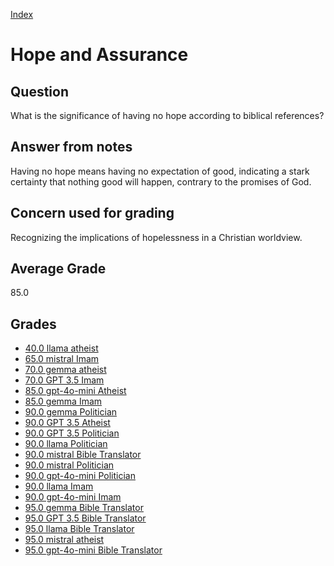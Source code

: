 
[Index](../../index.md)
# Hope and Assurance
## Question
What is the significance of having no hope according to biblical references?

## Answer from notes
Having no hope means having no expectation of good, indicating a stark certainty that nothing good will happen, contrary to the promises of God.

## Concern used for grading
Recognizing the implications of hopelessness in a Christian worldview.

## Average Grade
85.0

## Grades
 * [40.0 llama atheist](../answers/llama_atheist/Hope_and_Assurance.md)
 * [65.0 mistral Imam](../answers/mistral_Imam/Hope_and_Assurance.md)
 * [70.0 gemma atheist](../answers/gemma_atheist/Hope_and_Assurance.md)
 * [70.0 GPT 3.5 Imam](../answers/GPT_3.5_Imam/Hope_and_Assurance.md)
 * [85.0 gpt-4o-mini Atheist](../answers/gpt-4o-mini_Atheist/Hope_and_Assurance.md)
 * [85.0 gemma Imam](../answers/gemma_Imam/Hope_and_Assurance.md)
 * [90.0 gemma Politician](../answers/gemma_Politician/Hope_and_Assurance.md)
 * [90.0 GPT 3.5 Atheist](../answers/GPT_3.5_Atheist/Hope_and_Assurance.md)
 * [90.0 GPT 3.5 Politician](../answers/GPT_3.5_Politician/Hope_and_Assurance.md)
 * [90.0 llama Politician](../answers/llama_Politician/Hope_and_Assurance.md)
 * [90.0 mistral Bible Translator](../answers/mistral_Bible_Translator/Hope_and_Assurance.md)
 * [90.0 mistral Politician](../answers/mistral_Politician/Hope_and_Assurance.md)
 * [90.0 gpt-4o-mini Politician](../answers/gpt-4o-mini_Politician/Hope_and_Assurance.md)
 * [90.0 llama Imam](../answers/llama_Imam/Hope_and_Assurance.md)
 * [90.0 gpt-4o-mini Imam](../answers/gpt-4o-mini_Imam/Hope_and_Assurance.md)
 * [95.0 gemma Bible Translator](../answers/gemma_Bible_Translator/Hope_and_Assurance.md)
 * [95.0 GPT 3.5 Bible Translator](../answers/GPT_3.5_Bible_Translator/Hope_and_Assurance.md)
 * [95.0 llama Bible Translator](../answers/llama_Bible_Translator/Hope_and_Assurance.md)
 * [95.0 mistral atheist](../answers/mistral_atheist/Hope_and_Assurance.md)
 * [95.0 gpt-4o-mini Bible Translator](../answers/gpt-4o-mini_Bible_Translator/Hope_and_Assurance.md)
